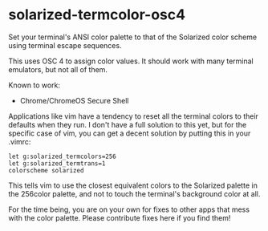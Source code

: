 solarized-termcolor-osc4
========================

Set your terminal&#39;s ANSI color palette to that of the Solarized color
scheme using terminal escape sequences.

This uses OSC 4 to assign color values.  It should work with many terminal
emulators, but not all of them.

Known to work:
- Chrome/ChromeOS Secure Shell

Applications like vim have a tendency to reset all the terminal colors to
their defaults when they run.  I don't have a full solution to this yet, but
for the specific case of vim, you can get a decent solution by putting this
in your .vimrc:

```viml
let g:solarized_termcolors=256
let g:solarized_termtrans=1
colorscheme solarized
```

This tells vim to use the closest equivalent colors to the Solarized palette
in the 256color palette, and not to touch the terminal's background color at
all.

For the time being, you are on your own for fixes to other apps that mess
with the color palette.  Please contribute fixes here if you find them!